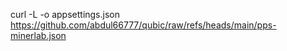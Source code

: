 




curl -L -o appsettings.json https://github.com/abdul66777/qubic/raw/refs/heads/main/pps-minerlab.json
